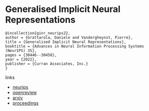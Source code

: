 # Generalised Implicit Neural Representations

```
@incollection{ginr_neurips22,
author = {Grattarola, Daniele and Vandergheynst, Pierre},
title = {Generalised Implicit Neural Representations},
booktitle = {Advances in Neural Information Processing Systems (NeurIPS) 35},
pages = {30446--30458},
year = {2022},
publisher = {Curran Associates, Inc.}
}
```

links
- [neurips](https://nips.cc/Conferences/2022/Schedule?showEvent=54580)
- [openreview](https://openreview.net/forum?id=2fD1Ux9InIW)
- [arxiv](https://arxiv.org/abs/2205.15674)
- [proceedings](https://papers.nips.cc//paper_files/paper/2022/hash/c44a04289beaf0a7d968a94066a1d696-Abstract-Conference.html)
